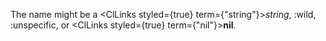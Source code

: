  The name might be a <ClLinks styled={true} term={"string"}><i>string</i></ClLinks>, :wild, :unspecific, or <ClLinks styled={true} term={"nil"}><b>nil</b></ClLinks>. 



